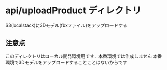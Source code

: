 # api/uploadProduct ディレクトリ
S3(localstack)に3Dモデル(fbxファイル)をアップロードする

## 注意点
このディレクトリはローカル開発環境用です．本番環境では作成しません
本番環境で3Dモデルをアップロードすることことはないからです